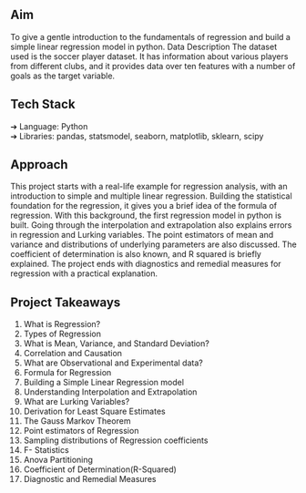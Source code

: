 ## Aim 
To give a gentle introduction to the fundamentals of regression and build a simple linear
regression model in python.
Data Description
The dataset used is the soccer player dataset. It has information about various players
from different clubs, and it provides data over ten features with a number of goals as the
target variable.

## Tech Stack 

➔ Language: Python <br/>
➔ Libraries: pandas, statsmodel, seaborn, matplotlib, sklearn, scipy <br/>


## Approach
This project starts with a real-life example for regression analysis, with an introduction to
simple and multiple linear regression. Building the statistical foundation for the
regression, it gives you a brief idea of the formula of regression. With this background,
the first regression model in python is built. Going through the interpolation and
extrapolation also explains errors in regression and Lurking variables. The point
estimators of mean and variance and distributions of underlying parameters are also
discussed. The coefficient of determination is also known, and R squared is briefly
explained. The project ends with diagnostics and remedial measures for regression with
a practical explanation.

## Project Takeaways 

1. What is Regression? <br/>
2. Types of Regression <br/>
3. What is Mean, Variance, and Standard Deviation? <br/>
4. Correlation and Causation <br/>
5. What are Observational and Experimental data? <br/>
6. Formula for Regression <br/>
7. Building a Simple Linear Regression model <br/>
8. Understanding Interpolation and Extrapolation <br/>
9. What are Lurking Variables? <br/>
10. Derivation for Least Square Estimates <br/>
11. The Gauss Markov Theorem <br/>
12. Point estimators of Regression <br/>
13. Sampling distributions of Regression coefficients <br/>
14. F- Statistics <br/>
15. Anova Partitioning <br/>
16. Coefficient of Determination(R-Squared) <br/>
17. Diagnostic and Remedial Measures <br/>
